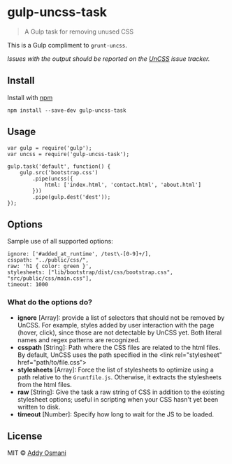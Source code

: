 gulp-uncss-task
===============

> A Gulp task for removing unused CSS

This is a Gulp compliment to `grunt-uncss`. 

*Issues with the output should be reported on the [UnCSS](https://github.com/giakki/uncss/issues) issue tracker.*

## Install

Install with [npm](https://npmjs.org/package/gulp-uncss-task)

```
npm install --save-dev gulp-uncss-task
```

## Usage

```
var gulp = require('gulp');
var uncss = require('gulp-uncss-task');

gulp.task('default', function() {
    gulp.src('bootstrap.css')
        .pipe(uncss({
            html: ['index.html', 'contact.html', 'about.html']
        }))
        .pipe(gulp.dest('dest'));
});
```

## Options

Sample use of all supported options:

```
ignore: ['#added_at_runtime', /test\-[0-9]+/],
csspath: "../public/css/",
raw: 'h1 { color: green }',
stylesheets: ["lib/bootstrap/dist/css/bootstrap.css", "src/public/css/main.css"],
timeout: 1000
```

### What do the options do?

- __ignore__ [Array]: provide a list of selectors that should not be removed by UnCSS. For example, styles added by user interaction with the page (hover, click), since those are not detectable by UnCSS yet. Both literal names and regex patterns are recognized.
- __csspath__ [String]: Path where the CSS files are related to the html files. By default, UnCSS uses the path specified in the <link rel="stylesheet" href="path/to/file.css"\>
- __stylesheets__ [Array]: Force the list of stylesheets to optimize using a path relative to the `Gruntfile.js`. Otherwise, it extracts the stylesheets from the html files.
- __raw__ [String]: Give the task a raw string of CSS in addition to the existing stylesheet options; useful in scripting when your CSS hasn't yet been written to disk.
- __timeout__ [Number]: Specify how long to wait for the JS to be loaded.

## License

MIT © [Addy Osmani](http://addyosmani.com)
